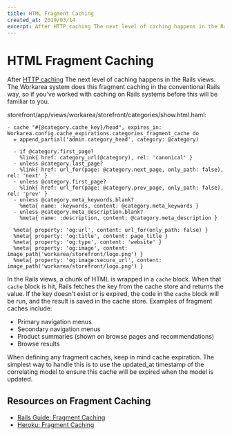 ```yaml
---
title: HTML Fragment Caching
created_at: 2019/03/14
excerpt: After HTTP caching The next level of caching happens in the Rails views. The Workarea system does this fragment caching in the conventional Rails way, so if you've worked with caching on Rails systems before this will be familar to you.
---
```


# HTML Fragment Caching

After [HTTP caching](http-caching.html) The next level of caching happens in the Rails views. The Workarea system does this fragment caching in the conventional Rails way, so if you've worked with caching on Rails systems before this will be familiar to you.

storefront/app/views/workarea/storefront/categories/show.html.haml:

```
- cache "#{@category.cache_key}/head", expires_in: Workarea.config.cache_expirations.categories_fragment_cache do
  = append_partial('admin.category_head', category: @category)

  - if @category.first_page?
    %link{ href: category_url(@category), rel: 'canonical' }
  - unless @category.last_page?
    %link{ href: url_for(page: @category.next_page, only_path: false), rel: 'next' }
  - unless @category.first_page?
    %link{ href: url_for(page: @category.prev_page, only_path: false), rel: 'prev' }
  - unless @category.meta_keywords.blank?
    %meta{ name: :keywords, content: @category.meta_keywords }
  - unless @category.meta_description.blank?
    %meta{ name: :description, content: @category.meta_description }

  %meta{ property: 'og:url', content: url_for(only_path: false) }
  %meta{ property: 'og:title', content: page_title }
  %meta{ property: 'og:type', content: 'website' }
  %meta{ property: 'og:image', content: image_path('workarea/storefront/logo.png') }
  %meta{ property: 'og:image:secure_url', content: image_path('workarea/storefront/logo.png') }
```

In the Rails views, a chunk of HTML is wrapped in a `cache` block. When that `cache` block is hit, Rails fetches the key from the cache store and returns the value. If the key doesn't exist or is expired, the code in the `cache` block will be run, and the result is saved in the cache store. Examples of fragment caches include:

- Primary navigation menus
- Secondary navigation menus
- Product summaries (shown on browse pages and recommendations)
- Browse results

When defining any fragment caches, keep in mind cache expiration. The simplest way to handle this is to use the updated\_at timestamp of the correlating model to ensure this cache will be expired when the model is updated.

## Resources on Fragment Caching

- [Rails Guide: Fragment Caching](http://guides.rubyonrails.org/caching_with_rails.html#fragment-caching)
- [Heroku: Fragment Caching](https://devcenter.heroku.com/articles/caching-strategies#fragment-caching)
